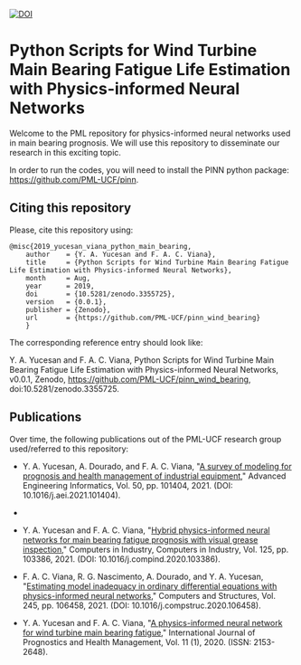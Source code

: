 [![DOI](https://zenodo.org/badge/197470755.svg)](https://zenodo.org/badge/latestdoi/197470755)
# Python Scripts for Wind Turbine Main Bearing Fatigue Life Estimation with Physics-informed Neural Networks

Welcome to the PML repository for physics-informed neural networks used in main bearing prognosis. We will use this repository to disseminate our research in this exciting topic.

In order to run the codes, you will need to install the PINN python package: https://github.com/PML-UCF/pinn.

## Citing this repository

Please, cite this repository using: 

    @misc{2019_yucesan_viana_python_main_bearing,
        author    = {Y. A. Yucesan and F. A. C. Viana},
        title     = {Python Scripts for Wind Turbine Main Bearing Fatigue Life Estimation with Physics-informed Neural Networks},
        month     = Aug,
        year      = 2019,
        doi       = {10.5281/zenodo.3355725},
        version   = {0.0.1},
        publisher = {Zenodo},
        url       = {https://github.com/PML-UCF/pinn_wind_bearing}
        }
The corresponding reference entry should look like:

Y. A. Yucesan and F. A. C. Viana, Python Scripts for Wind Turbine Main Bearing Fatigue Life Estimation with Physics-informed Neural Networks, v0.0.1, Zenodo, https://github.com/PML-UCF/pinn_wind_bearing, doi:10.5281/zenodo.3355725.

## Publications

Over time, the following publications out of the PML-UCF research group used/referred to this repository:
- Y. A. Yucesan, A. Dourado, and F. A. C. Viana, "[A survey of modeling for prognosis and health management of industrial equipment](https://www.sciencedirect.com/science/article/pii/S1474034621001567)," Advanced Engineering Informatics, Vol. 50, pp. 101404, 2021. (DOI: 10.1016/j.aei.2021.101404). 
- 
- Y. A. Yucesan and F. A. C. Viana, "[Hybrid physics-informed neural networks for main bearing fatigue prognosis with visual grease inspection](https://www.sciencedirect.com/science/article/pii/S0166361520306205)," Computers in Industry, Computers in Industry, Vol. 125, pp. 103386, 2021. (DOI: 10.1016/j.compind.2020.103386).

- F. A. C. Viana, R. G. Nascimento, A. Dourado, and Y. A. Yucesan, "[Estimating model inadequacy in ordinary differential equations with physics-informed neural networks](https://www.sciencedirect.com/science/article/pii/S0045794920302613)," Computers and Structures, Vol. 245, pp. 106458, 2021. (DOI: 10.1016/j.compstruc.2020.106458). 

- Y. A. Yucesan and F. A. C. Viana, "[A physics-informed neural network for wind turbine main bearing fatigue](http://www.phmsociety.org/node/2736)," International Journal of Prognostics and Health Management, Vol. 11 (1), 2020. (ISSN: 2153-2648).
